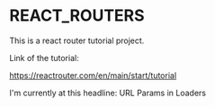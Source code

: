 # REACT_ROUTERS

This is a react router tutorial project.


Link of the tutorial:


https://reactrouter.com/en/main/start/tutorial


I'm currently at this headline: URL Params in Loaders